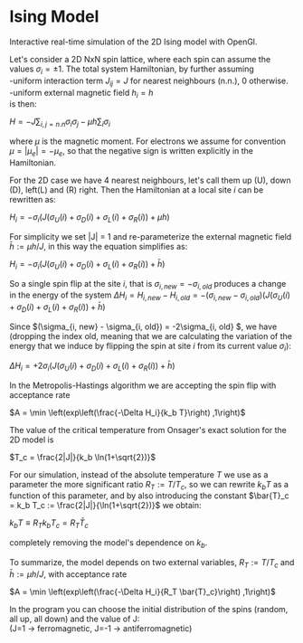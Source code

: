# Ising Model
Interactive real-time simulation of the 2D Ising model with OpenGl.

Let's consider a 2D NxN spin lattice, where each spin can assume the values $\sigma_i=\pm 1$. The total system Hamiltonian, by further assuming\
  -uniform interaction term $J_{ij}=J$ for nearest neighbours (n.n.), 0 otherwise.\
  -uniform external magnetic field $h_i=h$\
is then:

$H = -J\sum_{i,j=n.n} \sigma_i\sigma_j - \mu h \sum_{i} \sigma_i$

where $\mu$ is the magnetic moment. For electrons we assume for convention $\mu = |\mu_e| = -\mu_e$, so that the negative sign is written explicitly in the Hamiltonian.

For the 2D case we have 4 nearest neighbours, let's call them up (U), down (D), left(L) and (R) right. Then the Hamiltonian at a local site $i$ can be rewritten as:

$H_i = - \sigma_i \left(J  (\sigma_U(i) + \sigma_D(i) + \sigma_L(i) + \sigma_R(i) )  + \mu h \right)$

For simplicity we set |J| = 1 and re-parameterize the external magnetic field $\bar h := \mu h / J$, in this way the equation simplifies as:

$H_i = - \sigma_i \left(J(\sigma_U(i) + \sigma_D(i) + \sigma_L(i) + \sigma_R(i))  + \bar h \right)$


So a single spin flip at the site $i$, that is $\sigma_{i, new} = - \sigma_{i, old}$ produces a change in the energy of the system 
$\Delta H_i = H_{i, new} - H_{i, old} = - (\sigma_{i, new} - \sigma_{i, old}) \left(J(\sigma_U(i) + \sigma_D(i) + \sigma_L(i) + \sigma_R(i))  + \bar h \right)$

Since $(\sigma_{i, new} - \sigma_{i, old}) = -2\sigma_{i, old} $, we have (dropping the index old, meaning that we are calculating the variation of the energy that we induce by flipping the spin at site $i$ from its current value $\sigma_i$):

$\Delta H_i = +2 \sigma_i \left(J(\sigma_U(i) + \sigma_D(i) + \sigma_L(i) + \sigma_R(i))  + \bar h \right)$

In the Metropolis-Hastings algorithm we are accepting the spin flip with acceptance rate

$A = \min \left(exp\left(\frac{-\Delta H_i}{k_b T}\right) ,1\right)$


The value of the critical temperature from Onsager's exact solution for the 2D model is 

$T_c = \frac{2|J|}{k_b \ln(1+\sqrt{2})}$


For our simulation, instead of the absolute temperature $T$ we use as a parameter the more significant ratio $R_T := T/T_c$, so we can rewrite $k_b T$ as a function of this parameter, and by also introducing the constant $\bar{T}_c = k_b T_c := \frac{2|J|}{\ln(1+\sqrt{2})}$ we obtain:

$k_b T \equiv  R_T k_b T_c = R_T \bar{T}_c$

completely removing the model's dependence on $k_b$.

To summarize, the model depends on two external variables, $R_T := T/T_c$ and $\bar h := \mu h / J$, with acceptance rate

$A = \min \left(exp\left(\frac{-\Delta H_i}{R_T \bar{T}_c}\right) ,1\right)$

In the program you can choose the initial distribution of the spins (random, all up, all down) and the value of J:\
(J=1 -> ferromagnetic, J=-1 -> antiferromagnetic) 

